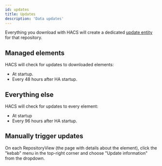 ```yaml
---
id: updates
title: Updates
description: 'Data updates'
---
```


Everything you download with HACS will create a dedicated [update entity](/docs/entities/update_entities) for that repository.

## Managed elements

HACS will check for updates to downloaded elements:

- At startup.
- Every 48 hours after HA startup.

## Everything else

HACS will check for updates to every element:

- At startup
- Every 96 hours after HA startup.

## Manually trigger updates

On each RepositoryView (the page with details about the element), click the "kebab" menu in the top-right corner and choose "Update information" from the dropdown.
